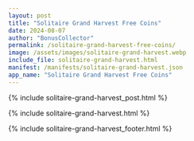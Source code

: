 ```yaml
---
layout: post
title: "Solitaire Grand Harvest Free Coins"
date: 2024-08-07
author: "BonusCollector"
permalink: /solitaire-grand-harvest-free-coins/
image: /assets/images/solitaire-grand-harvest.webp
include_file: solitaire-grand-harvest.html
manifest: /manifests/solitaire-grand-harvest.json
app_name: "Solitaire Grand Harvest Free Coins"
---
```


{% include solitaire-grand-harvest_post.html %}

{% include solitaire-grand-harvest.html %}

{% include solitaire-grand-harvest_footer.html %}